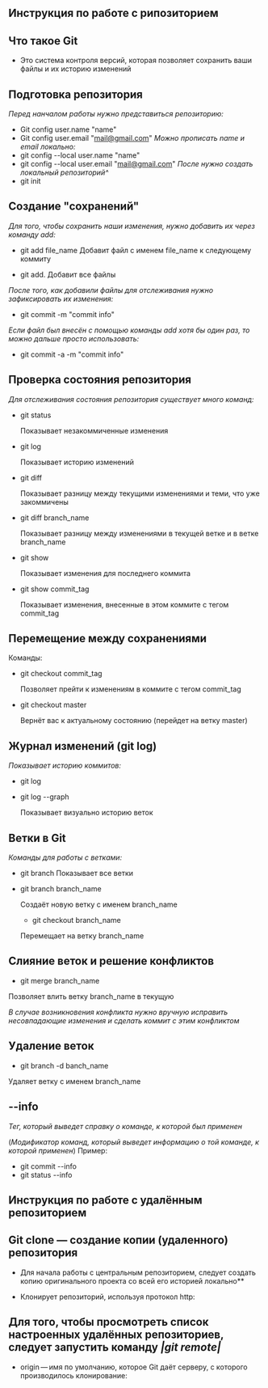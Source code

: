 ## Инструкция по работе с рипозиторием 

## Что такое Git
 
 * Это система контроля версий, которая позволяет сохранить ваши файлы и их историю изменений

## Подготовка репозитория

*Перед нанчалом работы нужно представиться репозиторию:*
* Git config user.name "name"
* Git config user.email "mail@gmail.com"
*Можно прописать name и email локально:* 
* git config --local user.name "name" 
* git config --local user.email "mail@gmail.com" 
 *После нужно создать локальный репозиторий^* 
 * git init

## Создание "сохранений" 
*Для того, чтобы сохранить наши изменения, нужно добавить их через команду add:* 

* git add file_name    Добавит файл с именем file_name к следующему коммиту 

* git add.    Добавит все файлы  

 *После того, как добавили файлы для отслеживания нужно зафиксировать их изменения:* 

* git commit -m "commit info" 

 *Если файл был внесён с помощью команды add хотя бы один раз, то можно дальше просто использовать:* 

* git commit -a -m "commit info"

## Проверка состояния репозитория 

*Для отслеживания состояния репозитория существует много команд:* 
* git status 

   Показывает незакоммиченные изменения  
* git log   

  Показывает историю изменений 
* git diff

  Показывает разницу между текущими изменениями и теми, что уже закоммичены 
* git diff branch_name 

  Показывает разницу между изменениями в текущей ветке и в ветке branch_name 
* git show   

  Показывает изменения для последнего коммита 
* git show commit_tag

  Показывает изменения, внесенные в этом коммите с тегом commit_tag 
## Перемещение между сохранениями  

Команды:  

* git checkout commit_tag  
  
   Позволяет прейти к изменениям в коммите с тегом commit_tag  
   
* git checkout master  
   
   Вернёт вас к актуальному состоянию (перейдет на ветку master)

## Журнал изменений (git log) 
*Показывает историю коммитов:* 

* git log 

* git log --graph    
   
   Показывает визуально историю веток

## Ветки в Git 
*Команды для работы с ветками:* 

* git branch  Показывает все ветки 

* git branch branch_name  

  Cоздаёт новую ветку с именем branch_name 
  
  * git checkout branch_name   
  
  Перемещает на ветку branch_name

## Слияние веток и решение конфликтов  

* git merge branch_name 

 Позволяет влить ветку branch_name в текущую 
 
  *В случае возникновения конфликта нужно вручную исправить несовпадающие изменения и сделать коммит с этим конфликтом* 

## Удаление веток
* git branch -d banch_name  

 Удаляет ветку с именем branch_name 

## --info 
  *Тег, который выведет справку о команде, к которой был применен*    
  
  (*Модификатор команд, который выведет информацию о той команде, к которой применен*) 
    Пример:   
* git commit --info  
* git status --info

## Инструкция по работе с удалённым репозиторием 

## Git clone — создание копии (удаленного) репозитория
 
  * Для начала работы с центральным репозиторием, следует создать копию оригинального проекта со всей его историей локально**

   * Клонирует репозиторий, используя протокол http:


## Для того, чтобы просмотреть список настроенных удалённых репозиториев, следует запустить команду __*|git remote|*__ 
  * origin — имя по умолчанию, которое Git даёт серверу, с которого производилось клонирование:


 
 
